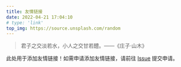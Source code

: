 ```yaml
---
title: 友情链接
date: 2022-04-21 17:04:10
# type: 'link'
top_img: https://source.unsplash.com/random
---
```


> 君子之交淡若水，小人之交甘若醴。——《庄子·山木》

此处用于添加友情链接！如需申请添加友情链接，请前往 [Issue](https://github.com/ultravires/ultravires.github.io) 提交申请。
